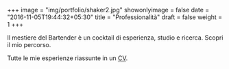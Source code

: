 +++
image = "img/portfolio/shaker2.jpg"
showonlyimage = false
date = "2016-11-05T19:44:32+05:30"
title = "Professionalità"
draft = false
weight = 1
+++

Il mestiere del Bartender è un cocktail di esperienza, studio e ricerca.
Scopri il mio percorso.

<!--more-->

Tutte le mie esperienze riassunte in un [CV][1].

[1]: /cv.pdf
